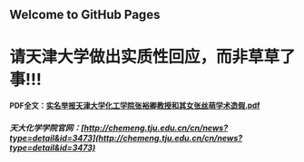 ## Welcome to GitHub Pages

# 请天津大学做出实质性回应，而非草草了事!!!

<font size=2>**PDF全文：[实名举报天津大学化工学院张裕卿教授和其女张丝萌学术造假.pdf](./实名举报天津大学化工学院张裕卿教授和其女张丝萌学术造假.pdf)**</font>

##### 天大化学学院官网：[http://chemeng.tju.edu.cn/cn/news?type=detail&id=3473](http://chemeng.tju.edu.cn/cn/news?type=detail&id=3473)

